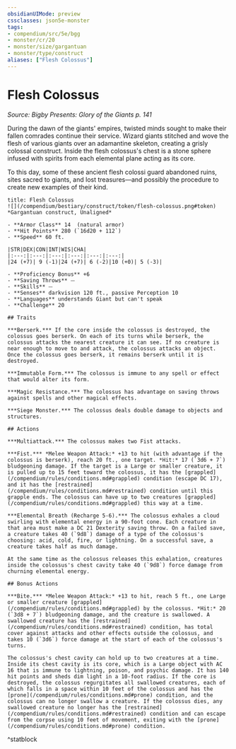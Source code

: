 ```yaml
---
obsidianUIMode: preview
cssclasses: json5e-monster
tags:
- compendium/src/5e/bgg
- monster/cr/20
- monster/size/gargantuan
- monster/type/construct
aliases: ["Flesh Colossus"]
---
```

# Flesh Colossus
*Source: Bigby Presents: Glory of the Giants p. 141*  

During the dawn of the giants' empires, twisted minds sought to make their fallen comrades continue their service. Wizard giants stitched and wove the flesh of various giants over an adamantine skeleton, creating a grisly colossal construct. Inside the flesh colossus's chest is a stone sphere infused with spirits from each elemental plane acting as its core.

To this day, some of these ancient flesh colossi guard abandoned ruins, sites sacred to giants, and lost treasures—and possibly the procedure to create new examples of their kind.

```ad-statblock
title: Flesh Colossus
![](/compendium/bestiary/construct/token/flesh-colossus.png#token)
*Gargantuan construct, Unaligned*

- **Armor Class** 14  (natural armor)
- **Hit Points** 280 (`16d20 + 112`)
- **Speed** 60 ft.

|STR|DEX|CON|INT|WIS|CHA|
|:---:|:---:|:---:|:---:|:---:|:---:|
|24 (+7)| 9 (-1)|24 (+7)| 6 (-2)|10 (+0)| 5 (-3)|

- **Proficiency Bonus** +6
- **Saving Throws** ⏤
- **Skills** ⏤
- **Senses** darkvision 120 ft., passive Perception 10
- **Languages** understands Giant but can't speak
- **Challenge** 20

## Traits

***Berserk.*** If the core inside the colossus is destroyed, the colossus goes berserk. On each of its turns while berserk, the colossus attacks the nearest creature it can see. If no creature is near enough to move to and attack, the colossus attacks an object. Once the colossus goes berserk, it remains berserk until it is destroyed.

***Immutable Form.*** The colossus is immune to any spell or effect that would alter its form.

***Magic Resistance.*** The colossus has advantage on saving throws against spells and other magical effects.

***Siege Monster.*** The colossus deals double damage to objects and structures.

## Actions

***Multiattack.*** The colossus makes two Fist attacks.

***Fist.*** *Melee Weapon Attack:* +13 to hit (with advantage if the colossus is berserk), reach 20 ft., one target. *Hit:* 17 (`3d6 + 7`) bludgeoning damage. If the target is a Large or smaller creature, it is pulled up to 15 feet toward the colossus, it has the [grappled](/compendium/rules/conditions.md#grappled) condition (escape DC 17), and it has the [restrained](/compendium/rules/conditions.md#restrained) condition until this grapple ends. The colossus can have up to two creatures [grappled](/compendium/rules/conditions.md#grappled) this way at a time.

***Elemental Breath (Recharge 5-6).*** The colossus exhales a cloud swirling with elemental energy in a 90-foot cone. Each creature in that area must make a DC 21 Dexterity saving throw. On a failed save, a creature takes 40 (`9d8`) damage of a type of the colossus's choosing: acid, cold, fire, or lightning. On a successful save, a creature takes half as much damage.

At the same time as the colossus releases this exhalation, creatures inside the colossus's chest cavity take 40 (`9d8`) force damage from churning elemental energy.

## Bonus Actions

***Bite.*** *Melee Weapon Attack:* +13 to hit, reach 5 ft., one Large or smaller creature [grappled](/compendium/rules/conditions.md#grappled) by the colossus. *Hit:* 20 (`3d8 + 7`) bludgeoning damage, and the creature is swallowed. A swallowed creature has the [restrained](/compendium/rules/conditions.md#restrained) condition, has total cover against attacks and other effects outside the colossus, and takes 10 (`3d6`) force damage at the start of each of the colossus's turns.

The colossus's chest cavity can hold up to two creatures at a time. Inside its chest cavity is its core, which is a Large object with AC 16 that is immune to lightning, poison, and psychic damage. It has 140 hit points and sheds dim light in a 10-foot radius. If the core is destroyed, the colossus regurgitates all swallowed creatures, each of which falls in a space within 10 feet of the colossus and has the [prone](/compendium/rules/conditions.md#prone) condition, and the colossus can no longer swallow a creature. If the colossus dies, any swallowed creature no longer has the [restrained](/compendium/rules/conditions.md#restrained) condition and can escape from the corpse using 10 feet of movement, exiting with the [prone](/compendium/rules/conditions.md#prone) condition.
```
^statblock